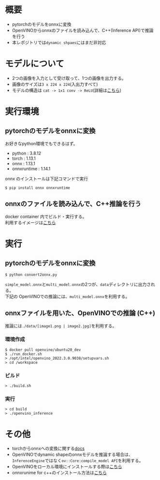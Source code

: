 # 概要

- pytorchのモデルをonnxに変換  
- OpenVINOからonnxのファイルを読み込んで、C++(Inference API)で推論を行う  
- 本レポジトリでは`dynamic shpaes`にはまだ非対応  

# モデルについて

- 2つの画像を入力として受け取って、1つの画像を出力する。  
- 画像のサイズは`3 x 224 x 224`(入出力すべて)  
- モデルの構造は `cat -> 1x1 conv -> ReLU`(詳細は[こちら](./convert2onnx.py#L29-L40))  


# 実行環境

## pytorchのモデルをonnxに変換

お好きなpython環境でもできるはず。  

- python            : 3.8.12  
- torch             : 1.13.1  
- onnx              : 1.13.1  
- onnxruntime       : 1.14.1  

onnx のインストールは下記コマンドで実行  

```
$ pip install onnx onnxruntime
```

## onnxのファイルを読み込んで、C++推論を行う

docker container 内でビルド・実行する。  
利用するイメージは[こちら](https://hub.docker.com/r/openvino/ubuntu20_dev)  



# 実行

## pytorchのモデルをonnxに変換

```
$ python convert2onnx.py
```

`simple_model.onnx`と`multi_model.onnx`の2つが、`data`ディレクトリに出力される。  
下記の OpenVINOでの推論には、`multi_model.onnx`を利用する。  


## onnxファイルを用いた、OpenVINOでの推論 (C++)

推論には`./data/[image1.png | image2.jpg]`を利用する。

### 環境作成

```
$ docker pull openvino/ubuntu20_dev
$ ./run_docker.sh
> /opt/intel/openvino_2022.3.0.9038/setupvars.sh
> cd /workspace
```

### ビルド

```
> ./build.sh
```

### 実行

```
> cd build
> ./openvino_inference
```


# その他

- torchからonnxへの変換に関する[docs](https://pytorch.org/docs/stable/onnx.html)  
- OpenVINOでdynamic shapeのonnxモデルを推論する場合は、`InferenceEngine`ではなく`ov::Core:compile_model API`を利用する。  
- OpenVINOをローカル環境にインストールする際は[こちら](https://docs.openvino.ai/latest/openvino_docs_install_guides_overview.html)  
- onnxrunime for c++のインストール方法は[こちら](https://onnxruntime.ai)  
